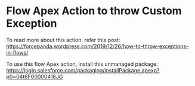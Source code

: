 # Flow Apex Action to throw Custom Exception
To read more about this action, refer this post: https://forcepanda.wordpress.com/2019/12/26/how-to-throw-exceptions-in-flows/

To use this flow Apex action, install this unmanaged package: https://login.salesforce.com/packaging/installPackage.apexp?p0=04t6F00000416JG